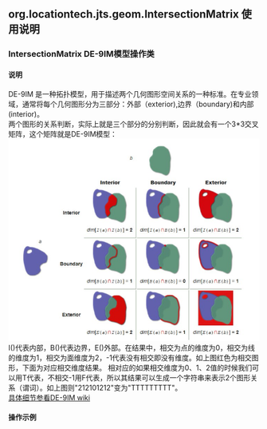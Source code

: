## org.locationtech.jts.geom.IntersectionMatrix 使用说明

###  IntersectionMatrix DE-9IM模型操作类
#### 说明
DE-9IM 是一种拓扑模型，用于描述两个几何图形空间关系的一种标准。在专业领域，通常将每个几何图形分为三部分：外部（exterior),边界（boundary)和内部(interior)。<br>
 两个图形的关系判断，实际上就是三个部分的分别判断，因此就会有一个3*3交叉矩阵，这个矩阵就是DE-9IM模型：<br>
![DE-9IM.jpg](../../statics/geo/DE-9IM.jpg)<br>
I()代表内部，B()代表边界，E()外部。在结果中，相交为点的维度为0，相交为线的维度为1，相交为面维度为2，-1代表没有相交即没有维度。如上图红色为相交图形，下面为对应相交维度结果。 相对应的如果相交维度为0、1、2值的时候我们可以用T代表，不相交-1用F代表，所以其结果可以生成一个字符串来表示2个图形关系（谓词）。如上图则"212101212"变为"TTTTTTTTT"。<br>
[具体细节参看DE-9IM wiki](https://en.wikipedia.org/wiki/DE-9IM)
#### 操作示例